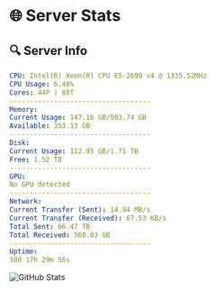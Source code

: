 # 🌐 Server Stats
## 🔍 Server Info
```yaml
CPU: Intel(R) Xeon(R) CPU E5-2699 v4 @ 1335.52MHz
CPU Usage: 6.40%
Cores: 44P | 88T
-----------------------------------
Memory:
Current Usage: 147.16 GB/503.74 GB
Available: 353.13 GB
-----------------------------------
Disk:
Current Usage: 112.95 GB/1.71 TB
Free: 1.52 TB
-----------------------------------
GPU:
No GPU detected
-----------------------------------
Network:
Current Transfer (Sent): 14.94 MB/s
Current Transfer (Received): 67.53 KB/s
Total Sent: 66.47 TB
Total Received: 568.03 GB
-----------------------------------
Uptime:
38d 17h 29m 56s
```
![GitHub Stats](https://img.shields.io/badge/Updated-2025-04-15_14:52:45-blue)